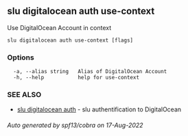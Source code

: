 ## slu digitalocean auth use-context

Use DigitalOcean Account in context

```
slu digitalocean auth use-context [flags]
```

### Options

```
  -a, --alias string   Alias of DigitalOcean Account
  -h, --help           help for use-context
```

### SEE ALSO

* [slu digitalocean auth](slu_digitalocean_auth.md)	 - slu authentification to DigitalOcean

###### Auto generated by spf13/cobra on 17-Aug-2022

